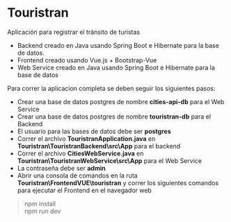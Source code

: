 # Touristran
 Aplicación para registrar el tránsito de turistas

 * Backend creado en Java usando Spring Boot e Hibernate para la base de datos.
 * Frontend creado usando Vue.js + Bootstrap-Vue
 * Web Service creado en Java usando Spring Boot e Hibernate para la base de datos

 Para correr la aplicacion completa se deben seguir los siguientes pasos:
 * Crear una base de datos postgres de nombre **cities-api-db** para el Web Service
 * Crear una base de datos postgres de nombre **touristran-db** para el Backend
 * El usuario para las bases de datos debe ser **postgres**
 * Correr el archivo **TouristranApplication.java** en **Touristran\TouristranBackend\src\App** para el backend
 * Correr el archivo **CitiesWebService.java** en **Touristran\TouristranWebService\src\App** para el Web Service
 * La contraseña debe ser **admin**
 * Abrir una consola de comandos en la ruta **Touristran\FrontendVUE\touristran** y correr los siguientes comandos para ejecutar el Frontend en el navegador web
 > npm install \
 > npm run dev

